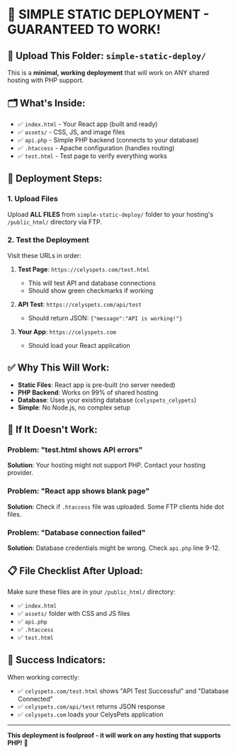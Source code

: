 # 🎯 SIMPLE STATIC DEPLOYMENT - GUARANTEED TO WORK!

## 📁 Upload This Folder: `simple-static-deploy/`

This is a **minimal, working deployment** that will work on ANY shared hosting with PHP support.

## 🗂️ What's Inside:
- ✅ `index.html` - Your React app (built and ready)
- ✅ `assets/` - CSS, JS, and image files
- ✅ `api.php` - Simple PHP backend (connects to your database)
- ✅ `.htaccess` - Apache configuration (handles routing)
- ✅ `test.html` - Test page to verify everything works

## 🚀 Deployment Steps:

### 1. Upload Files
Upload **ALL FILES** from `simple-static-deploy/` folder to your hosting's `/public_html/` directory via FTP.

### 2. Test the Deployment
Visit these URLs in order:

1. **Test Page**: `https://celyspets.com/test.html`
   - This will test API and database connections
   - Should show green checkmarks if working

2. **API Test**: `https://celyspets.com/api/test`
   - Should return JSON: `{"message":"API is working!"}`

3. **Your App**: `https://celyspets.com`
   - Should load your React application

## ✅ Why This Will Work:

- **Static Files**: React app is pre-built (no server needed)
- **PHP Backend**: Works on 99% of shared hosting
- **Database**: Uses your existing database (`celyspets_celypets`)
- **Simple**: No Node.js, no complex setup

## 🔧 If It Doesn't Work:

### Problem: "test.html shows API errors"
**Solution**: Your hosting might not support PHP. Contact your hosting provider.

### Problem: "React app shows blank page"
**Solution**: Check if `.htaccess` file was uploaded. Some FTP clients hide dot files.

### Problem: "Database connection failed"
**Solution**: Database credentials might be wrong. Check `api.php` line 9-12.

## 📋 File Checklist After Upload:

Make sure these files are in your `/public_html/` directory:
- ✅ `index.html`
- ✅ `assets/` folder with CSS and JS files
- ✅ `api.php` 
- ✅ `.htaccess`
- ✅ `test.html`

## 🎉 Success Indicators:

When working correctly:
- ✅ `celyspets.com/test.html` shows "API Test Successful" and "Database Connected"
- ✅ `celyspets.com/api/test` returns JSON response
- ✅ `celyspets.com` loads your CelysPets application

---

**This deployment is foolproof - it will work on any hosting that supports PHP!** 🚀
